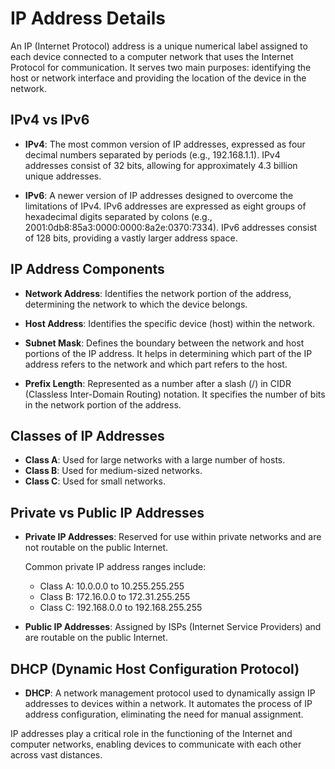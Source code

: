 # IP Address Details

An IP (Internet Protocol) address is a unique numerical label assigned to each device connected to a computer network that uses the Internet Protocol for communication. It serves two main purposes: identifying the host or network interface and providing the location of the device in the network.

## IPv4 vs IPv6

- **IPv4**: The most common version of IP addresses, expressed as four decimal numbers separated by periods (e.g., 192.168.1.1). IPv4 addresses consist of 32 bits, allowing for approximately 4.3 billion unique addresses.
  
- **IPv6**: A newer version of IP addresses designed to overcome the limitations of IPv4. IPv6 addresses are expressed as eight groups of hexadecimal digits separated by colons (e.g., 2001:0db8:85a3:0000:0000:8a2e:0370:7334). IPv6 addresses consist of 128 bits, providing a vastly larger address space.

## IP Address Components

- **Network Address**: Identifies the network portion of the address, determining the network to which the device belongs.
  
- **Host Address**: Identifies the specific device (host) within the network.

- **Subnet Mask**: Defines the boundary between the network and host portions of the IP address. It helps in determining which part of the IP address refers to the network and which part refers to the host.

- **Prefix Length**: Represented as a number after a slash (/) in CIDR (Classless Inter-Domain Routing) notation. It specifies the number of bits in the network portion of the address.

## Classes of IP Addresses

- **Class A**: Used for large networks with a large number of hosts.
- **Class B**: Used for medium-sized networks.
- **Class C**: Used for small networks.

## Private vs Public IP Addresses

- **Private IP Addresses**:
  Reserved for use within private networks and are not routable on the public Internet.

  Common private IP address ranges include:
  *  Class A: 10.0.0.0 to 10.255.255.255
  *  Class B: 172.16.0.0 to 172.31.255.255
  *  Class C: 192.168.0.0 to 192.168.255.255
    
- **Public IP Addresses**:
  Assigned by ISPs (Internet Service Providers) and are routable on the public Internet.

## DHCP (Dynamic Host Configuration Protocol)

- **DHCP**: A network management protocol used to dynamically assign IP addresses to devices within a network. It automates the process of IP address configuration, eliminating the need for manual assignment.

IP addresses play a critical role in the functioning of the Internet and computer networks, enabling devices to communicate with each other across vast distances.
